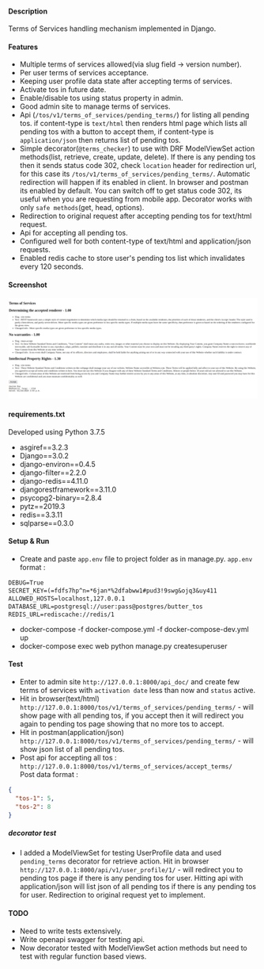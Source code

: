 #### Description
Terms of Services handling mechanism implemented in Django.   

#### Features
* Multiple terms of services allowed(via slug field -> version number).  
* Per user terms of services acceptance.  
* Keeping user profile data state after accepting terms of services.  
* Activate tos in future date.
* Enable/disable tos using status property in admin. 
* Good admin site to manage terms of services.
* Api (`/tos/v1/terms_of_services/pending_terms/`) for listing all pending tos. 
if content-type is `text/html` then renders html page which lists all pending tos 
with a button to accept them, if content-type is `application/json` then returns list of pending tos. 
* Simple decorator(`@terms_checker`) to use with DRF ModelViewSet action methods(list, retrieve, create, update, delete). 
If there is any pending tos then it sends status code 302, check `location` header for redirection url, 
for this case its `/tos/v1/terms_of_services/pending_terms/`. Automatic redirection will happen if its enabled in client.
In browser and postman its enabled by default. You can switch off to get status code 302, its useful when you are 
requesting from mobile app. Decorator works with only `safe methods`(get, head, options).
* Redirection to original request after accepting pending tos for text/html request.
* Api for accepting all pending tos.
* Configured well for both content-type of text/html and application/json requests.  
* Enabled redis cache to store user's pending tos list which invalidates every 120 seconds.  

#### Screenshot  
![pending tos list](demo.png)


#### requirements.txt
Developed using Python 3.7.5  
* asgiref==3.2.3  
* Django==3.0.2  
* django-environ==0.4.5  
* django-filter==2.2.0  
* django-redis==4.11.0  
* djangorestframework==3.11.0  
* psycopg2-binary==2.8.4  
* pytz==2019.3  
* redis==3.3.11  
* sqlparse==0.3.0  

		
#### Setup & Run  
* Create and paste `app.env` file to project folder as in manage.py. `app.env` format :  

```editorconfig
DEBUG=True
SECRET_KEY=(=fdfs7hp^n=*6jan*%2dfabww1#pud3!9swg&ojq3&uy411
ALLOWED_HOSTS=localhost,127.0.0.1
DATABASE_URL=postgresql://user:pass@postgres/butter_tos
REDIS_URL=rediscache://redis/1
```

* docker-compose -f docker-compose.yml -f docker-compose-dev.yml up  
* docker-compose exec web python manage.py createsuperuser 
      
#### Test  
* Enter to admin site `http://127.0.0.1:8000/api_doc/` and 
create few terms of services with `activation date` less than now and `status` active.
* Hit in browser(text/html) `http://127.0.0.1:8000/tos/v1/terms_of_services/pending_terms/`  -  will show page with 
all pending tos, if you accept then it will redirect you again to pending tos page showing that no more tos to accept.    
* Hit in postman(application/json) `http://127.0.0.1:8000/tos/v1/terms_of_services/pending_terms/`  -  will show 
json list of all pending tos.  
* Post api for accepting all tos : `http://127.0.0.1:8000/tos/v1/terms_of_services/accept_terms/`  
Post data format :  
```json
{
  "tos-1": 5,
  "tos-2": 8
}
```
##### decorator test  
* I added a ModelViewSet  for testing UserProfile data and used `pending_terms` decorator for retrieve action.
Hit in browser `http://127.0.0.1:8000/api/v1/user_profile/1/` - will redirect you to pending tos page if there 
is any pending tos for user. 
Hitting api with application/json will list json of all pending tos if there is any pending tos for user. 
Redirection to original request yet to implement.  


####  TODO  
* Need to write tests extensively.  
* Write openapi swagger for testing api.
* Now decorator tested with ModelViewSet action methods but need to test with 
regular function based views.
		


